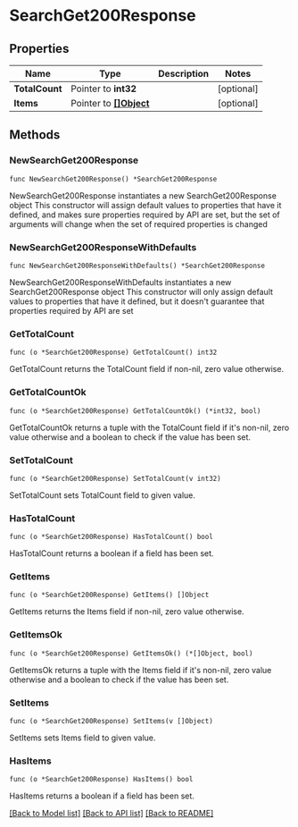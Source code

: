 # SearchGet200Response

## Properties

Name | Type | Description | Notes
------------ | ------------- | ------------- | -------------
**TotalCount** | Pointer to **int32** |  | [optional] 
**Items** | Pointer to [**[]Object**](Object.md) |  | [optional] 

## Methods

### NewSearchGet200Response

`func NewSearchGet200Response() *SearchGet200Response`

NewSearchGet200Response instantiates a new SearchGet200Response object
This constructor will assign default values to properties that have it defined,
and makes sure properties required by API are set, but the set of arguments
will change when the set of required properties is changed

### NewSearchGet200ResponseWithDefaults

`func NewSearchGet200ResponseWithDefaults() *SearchGet200Response`

NewSearchGet200ResponseWithDefaults instantiates a new SearchGet200Response object
This constructor will only assign default values to properties that have it defined,
but it doesn't guarantee that properties required by API are set

### GetTotalCount

`func (o *SearchGet200Response) GetTotalCount() int32`

GetTotalCount returns the TotalCount field if non-nil, zero value otherwise.

### GetTotalCountOk

`func (o *SearchGet200Response) GetTotalCountOk() (*int32, bool)`

GetTotalCountOk returns a tuple with the TotalCount field if it's non-nil, zero value otherwise
and a boolean to check if the value has been set.

### SetTotalCount

`func (o *SearchGet200Response) SetTotalCount(v int32)`

SetTotalCount sets TotalCount field to given value.

### HasTotalCount

`func (o *SearchGet200Response) HasTotalCount() bool`

HasTotalCount returns a boolean if a field has been set.

### GetItems

`func (o *SearchGet200Response) GetItems() []Object`

GetItems returns the Items field if non-nil, zero value otherwise.

### GetItemsOk

`func (o *SearchGet200Response) GetItemsOk() (*[]Object, bool)`

GetItemsOk returns a tuple with the Items field if it's non-nil, zero value otherwise
and a boolean to check if the value has been set.

### SetItems

`func (o *SearchGet200Response) SetItems(v []Object)`

SetItems sets Items field to given value.

### HasItems

`func (o *SearchGet200Response) HasItems() bool`

HasItems returns a boolean if a field has been set.


[[Back to Model list]](../README.md#documentation-for-models) [[Back to API list]](../README.md#documentation-for-api-endpoints) [[Back to README]](../README.md)



